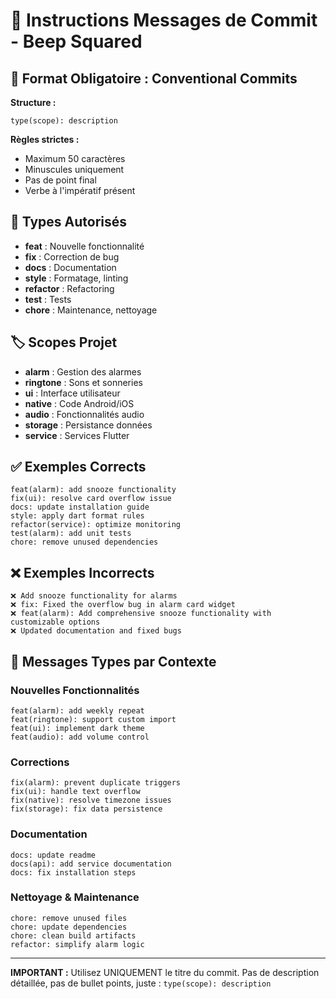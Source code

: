 # 💬 Instructions Messages de Commit - Beep Squared

## 🎯 Format Obligatoire : Conventional Commits

**Structure :**
```
type(scope): description
```

**Règles strictes :**
- Maximum 50 caractères
- Minuscules uniquement
- Pas de point final
- Verbe à l'impératif présent

## 📝 Types Autorisés

- **feat** : Nouvelle fonctionnalité
- **fix** : Correction de bug  
- **docs** : Documentation
- **style** : Formatage, linting
- **refactor** : Refactoring
- **test** : Tests
- **chore** : Maintenance, nettoyage

## 🏷️ Scopes Projet

- **alarm** : Gestion des alarmes
- **ringtone** : Sons et sonneries
- **ui** : Interface utilisateur
- **native** : Code Android/iOS
- **audio** : Fonctionnalités audio
- **storage** : Persistance données
- **service** : Services Flutter

## ✅ Exemples Corrects

```
feat(alarm): add snooze functionality
fix(ui): resolve card overflow issue
docs: update installation guide
style: apply dart format rules
refactor(service): optimize monitoring
test(alarm): add unit tests
chore: remove unused dependencies
```

## ❌ Exemples Incorrects

```
❌ Add snooze functionality for alarms
❌ fix: Fixed the overflow bug in alarm card widget
❌ feat(alarm): Add comprehensive snooze functionality with customizable options
❌ Updated documentation and fixed bugs
```

## 🎯 Messages Types par Contexte

### Nouvelles Fonctionnalités
```
feat(alarm): add weekly repeat
feat(ringtone): support custom import
feat(ui): implement dark theme
feat(audio): add volume control
```

### Corrections
```
fix(alarm): prevent duplicate triggers
fix(ui): handle text overflow
fix(native): resolve timezone issues
fix(storage): fix data persistence
```

### Documentation
```
docs: update readme
docs(api): add service documentation
docs: fix installation steps
```

### Nettoyage & Maintenance
```
chore: remove unused files
chore: update dependencies
chore: clean build artifacts
refactor: simplify alarm logic
```

---

**IMPORTANT :** Utilisez UNIQUEMENT le titre du commit. Pas de description détaillée, pas de bullet points, juste : `type(scope): description`
